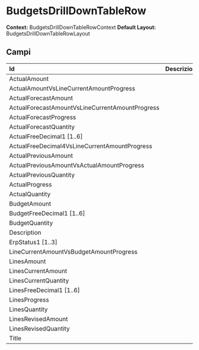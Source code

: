 # BudgetsDrillDownTableRow

**Context:** BudgetsDrillDownTableRowContext **Default Layout:** BudgetsDrillDownTableRowLayout

## Campi

| Id | Descrizione |
| :--- | :--- |
| ActualAmount |  |
| ActualAmountVsLineCurrentAmountProgress |  |
| ActualForecastAmount |  |
| ActualForecastAmountVsLineCurrentAmountProgress |  |
| ActualForecastProgress |  |
| ActualForecastQuantity |  |
| ActualFreeDecimal1 \[1..6\] |  |
| ActualFreeDecimal4VsLineCurrentAmountProgress |  |
| ActualPreviousAmount |  |
| ActualPreviousAmountVsActualAmountProgress |  |
| ActualPreviousQuantity |  |
| ActualProgress |  |
| ActualQuantity |  |
| BudgetAmount |  |
| BudgetFreeDecimal1 \[1..6\] |  |
| BudgetQuantity |  |
| Description |  |
| ErpStatus1 \[1..3\] |  |
| LineCurrentAmountVsBudgetAmountProgress |  |
| LinesAmount |  |
| LinesCurrentAmount |  |
| LinesCurrentQuantity |  |
| LinesFreeDecimal1 \[1..6\] |  |
| LinesProgress |  |
| LinesQuantity |  |
| LinesRevisedAmount |  |
| LinesRevisedQuantity |  |
| Title |  |

